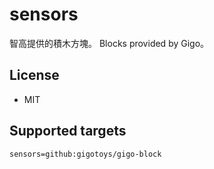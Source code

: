 # sensors

智高提供的積木方塊。
Blocks provided by Gigo。

## License

* MIT


## Supported targets


```package
sensors=github:gigotoys/gigo-block
```

